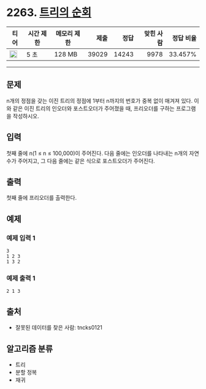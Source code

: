 # 2263. [트리의 순회](https://www.acmicpc.net/problem/2263)

| 티어                                                                  | 시간 제한 | 메모리 제한 |  제출 |  정답 | 맞힌 사람 | 정답 비율 |
| --------------------------------------------------------------------- | --------- | ----------- | ----: | ----: | --------: | --------: |
| <img src="https://static.solved.ac/tier_small/15.svg" width="20px" /> | 5 초      | 128 MB      | 39029 | 14243 |      9978 |   33.457% |

---

## 문제

n개의 정점을 갖는 이진 트리의 정점에 1부터 n까지의 번호가 중복 없이 매겨져 있다. 이와 같은 이진 트리의 인오더와 포스트오더가 주어졌을 때, 프리오더를 구하는 프로그램을 작성하시오.

## 입력

첫째 줄에 n(1 ≤ n ≤ 100,000)이 주어진다. 다음 줄에는 인오더를 나타내는 n개의 자연수가 주어지고, 그 다음 줄에는 같은 식으로 포스트오더가 주어진다.

## 출력

첫째 줄에 프리오더를 출력한다.

## 예제

### 예제 입력 1

```
3
1 2 3
1 3 2
```

### 예제 출력 1

```
2 1 3
```

## 출처

- 잘못된 데이터를 찾은 사람: tncks0121

## 알고리즘 분류

- 트리
- 분할 정복
- 재귀
